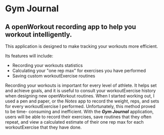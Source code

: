 # Gym Journal

## A openWorkout recording app to help you workout intelligently.

This application is designed to make tracking your workouts more efficient.  

Its features will include:
- Recording your workouts statistics
- Calculating your "one rep max" for exercises you have performed  
- Saving custom workoutExercise routines 
 
Recording your workouts is important for every level of athlete. It helps 
set and achieve goals, and it is useful to consult your workoutExercise history
when designing new openWorkout routines. When I started working out, I
used a pen and paper, or the *Notes* app to record the weight, reps, and sets 
for every workoutExercise I performed. Unfortunately, this method proved to be time-
consuming and inefficient. With the ***Gym Journal*** application, users will
be able to record their exercises, save routines that they often repeat, and
view a calculated estimate of their one rep max for each workoutExercise that they have 
done.